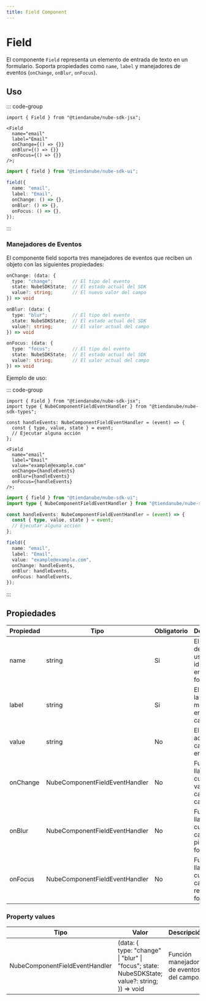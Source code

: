 ```yaml
---
title: Field Component
---
```


# Field

El componente `Field` representa un elemento de entrada de texto en un formulario.
Soporta propiedades como `name`, `label` y manejadores de eventos (`onChange`, `onBlur`, `onFocus`).

## Uso

::: code-group

```tsx [JSX]
import { Field } from "@tiendanube/nube-sdk-jsx";

<Field
  name="email"
  label="Email"
  onChange={() => {}}
  onBlur={() => {}}
  onFocus={() => {}}
/>;
```

```typescript [Declarative]
import { field } from "@tiendanube/nube-sdk-ui";

field({
  name: "email",
  label: "Email",
  onChange: () => {},
  onBlur: () => {},
  onFocus: () => {},
});
```

:::

### Manejadores de Eventos

El componente field soporta tres manejadores de eventos que reciben un objeto con las siguientes propiedades:

```typescript
onChange: (data: {
  type: "change";       // El tipo del evento
  state: NubeSDKState;  // El estado actual del SDK
  value?: string;       // El nuevo valor del campo
}) => void

onBlur: (data: {
  type: "blur";         // El tipo del evento
  state: NubeSDKState;  // El estado actual del SDK
  value?: string;       // El valor actual del campo
}) => void

onFocus: (data: {
  type: "focus";        // El tipo del evento
  state: NubeSDKState;  // El estado actual del SDK
  value?: string;       // El valor actual del campo
}) => void
```

Ejemplo de uso:

::: code-group

```tsx [JSX]
import { Field } from "@tiendanube/nube-sdk-jsx";
import type { NubeComponentFieldEventHandler } from "@tiendanube/nube-sdk-types";

const handleEvents: NubeComponentFieldEventHandler = (event) => {
  const { type, value, state } = event;
  // Ejecutar alguna acción
};

<Field
  name="email"
  label="Email"
  value="example@example.com"
  onChange={handleEvents}
  onBlur={handleEvents}
  onFocus={handleEvents}
/>;
```

```typescript [Declarative]
import { field } from "@tiendanube/nube-sdk-ui";
import type { NubeComponentFieldEventHandler } from "@tiendanube/nube-sdk-types";

const handleEvents: NubeComponentFieldEventHandler = (event) => {
  const { type, value, state } = event;
  // Ejecutar alguna acción
};

field({
  name: "email",
  label: "Email",
  value: "example@example.com",
  onChange: handleEvents,
  onBlur: handleEvents,
  onFocus: handleEvents,
});
```

:::

## Propiedades

| Propiedad | Tipo                          | Obligatorio | Descripción                                                   |
| --------- | ------------------------------ | ---------- | ------------------------------------------------------------- |
| name      | string                         | Si         | El nombre del campo, usado para identificarlo en formularios. |
| label     | string                         | Si         | El texto de la etiqueta mostrado encima del campo.            |
| value     | string                         | No         | El valor actual del campo de entrada.                         |
| onChange  | NubeComponentFieldEventHandler | No         | Función llamada cuando el valor del campo cambia.             |
| onBlur    | NubeComponentFieldEventHandler | No         | Función llamada cuando el campo pierde el foco.               |
| onFocus   | NubeComponentFieldEventHandler | No         | Función llamada cuando el campo recibe el foco.               |

### Property values

| Tipo                           | Valor                                                                                                     | Descripción                              |
| ------------------------------ | --------------------------------------------------------------------------------------------------------- | ---------------------------------------- |
| NubeComponentFieldEventHandler | (data: {<br/>type: "change" \| "blur" \| "focus"; state: NubeSDKState;<br/>value?: string;<br/>}) => void | Función manejadora de eventos del campo. |
